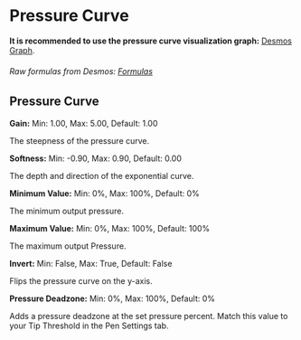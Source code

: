 # Pressure Curve

**It is recommended to use the pressure curve visualization graph:** [Desmos Graph](https://www.desmos.com/calculator/xo0y9dc9ye).

###### Raw formulas from Desmos: [Formulas](./desmos_graph_formulas.md)

## Pressure Curve

**Gain:** Min: 1.00, Max: 5.00, Default: 1.00

The steepness of the pressure curve.

**Softness:** Min: -0.90, Max: 0.90, Default: 0.00

The depth and direction of the exponential curve.

**Minimum Value:** Min: 0%, Max: 100%, Default: 0%

The minimum output pressure.

**Maximum Value:** Min: 0%, Max: 100%, Default: 100%

The maximum output Pressure.

**Invert:** Min: False, Max: True, Default: False

Flips the pressure curve on the y-axis.

**Pressure Deadzone:** Min: 0%, Max: 100%, Default: 0%

Adds a pressure deadzone at the set pressure percent. Match this value to your Tip Threshold in the Pen Settings tab.
